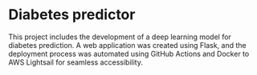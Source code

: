 # Diabetes predictor

This project includes the development of a deep learning model for diabetes prediction. A web application was created using Flask, and the deployment process was automated using GitHub Actions and Docker to AWS Lightsail for seamless accessibility.
